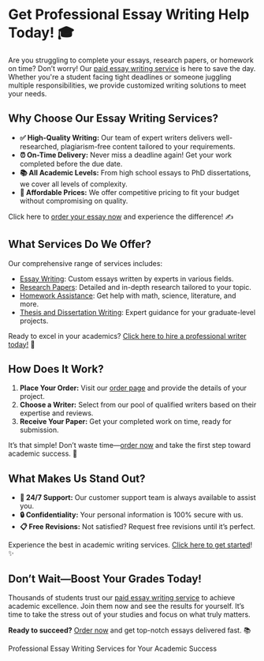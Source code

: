 <h1>Get Professional Essay Writing Help Today! 🎓</h1>

<p>Are you struggling to complete your essays, research papers, or homework on time? Don’t worry! Our <a href="https://tinyurl.com/topessay?keyword=paid+essay+writing">paid essay writing service</a> is here to save the day. Whether you're a student facing tight deadlines or someone juggling multiple responsibilities, we provide customized writing solutions to meet your needs.</p>

<h2>Why Choose Our Essay Writing Services?</h2>

<ul>
  <li><strong>✅ High-Quality Writing:</strong> Our team of expert writers delivers well-researched, plagiarism-free content tailored to your requirements.</li>
  <li><strong>⏰ On-Time Delivery:</strong> Never miss a deadline again! Get your work completed before the due date.</li>
  <li><strong>📚 All Academic Levels:</strong> From high school essays to PhD dissertations, we cover all levels of complexity.</li>
  <li><strong>🌟 Affordable Prices:</strong> We offer competitive pricing to fit your budget without compromising on quality.</li>
</ul>

<p>Click here to <a href="https://tinyurl.com/topessay?keyword=paid+essay+writing">order your essay now</a> and experience the difference! ✍️</p>

<h2>What Services Do We Offer?</h2>

<p>Our comprehensive range of services includes:</p>

<ul>
  <li><a href="https://tinyurl.com/topessay?keyword=paid+essay+writing">Essay Writing</a>: Custom essays written by experts in various fields.</li>
  <li><a href="https://tinyurl.com/topessay?keyword=paid+essay+writing">Research Papers</a>: Detailed and in-depth research tailored to your topic.</li>
  <li><a href="https://tinyurl.com/topessay?keyword=paid+essay+writing">Homework Assistance</a>: Get help with math, science, literature, and more.</li>
  <li><a href="https://tinyurl.com/topessay?keyword=paid+essay+writing">Thesis and Dissertation Writing</a>: Expert guidance for your graduate-level projects.</li>
</ul>

<p>Ready to excel in your academics? <a href="https://tinyurl.com/topessay?keyword=paid+essay+writing">Click here to hire a professional writer today!</a> 🎉</p>

<h2>How Does It Work?</h2>

<ol>
  <li><strong>Place Your Order:</strong> Visit our <a href="https://tinyurl.com/topessay?keyword=paid+essay+writing">order page</a> and provide the details of your project.</li>
  <li><strong>Choose a Writer:</strong> Select from our pool of qualified writers based on their expertise and reviews.</li>
  <li><strong>Receive Your Paper:</strong> Get your completed work on time, ready for submission.</li>
</ol>

<p>It’s that simple! Don’t waste time—<a href="https://tinyurl.com/topessay?keyword=paid+essay+writing">order now</a> and take the first step toward academic success. 🚀</p>

<h2>What Makes Us Stand Out?</h2>

<ul>
  <li><strong>🌟 24/7 Support:</strong> Our customer support team is always available to assist you.</li>
  <li><strong>🔒 Confidentiality:</strong> Your personal information is 100% secure with us.</li>
  <li><strong>📋 Free Revisions:</strong> Not satisfied? Request free revisions until it’s perfect.</li>
</ul>

<p>Experience the best in academic writing services. <a href="https://tinyurl.com/topessay?keyword=paid+essay+writing">Click here to get started</a>! ✨</p>

<h2>Don’t Wait—Boost Your Grades Today!</h2>

<p>Thousands of students trust our <a href="https://tinyurl.com/topessay?keyword=paid+essay+writing">paid essay writing service</a> to achieve academic excellence. Join them now and see the results for yourself. It’s time to take the stress out of your studies and focus on what truly matters.</p>

<p><strong>Ready to succeed?</strong> <a href="https://tinyurl.com/topessay?keyword=paid+essay+writing">Order now</a> and get top-notch essays delivered fast. 📚</p>
Professional Essay Writing Services for Your Academic Success
